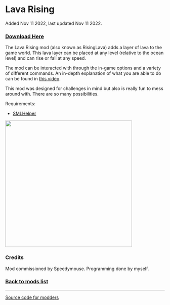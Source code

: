 # Lava Rising
Added Nov 11 2022, last updated Nov 11 2022.

### [Download Here](https://github.com/LeeTwentyThree/Lee23-SubnauticaMods/raw/main/Downloads/RisingLava.zip)

The Lava Rising mod (also known as RisingLava) adds a layer of lava to the game world. This lava layer can be placed at any level (relative to the ocean level) and can rise or fall at any speed.

The mod can be interacted with through the in-game options and a variety of different commands. An in-depth explanation of what you are able to do can be found in [this video](https://youtu.be/qAajE20KYZE?t=99).

This mod was designed for challenges in mind but also is really fun to mess around with. There are so many possibilities.

Requirements:
- [SMLHelper](https://www.nexusmods.com/subnautica/mods/113)

<div>
  <img src="https://github.com/LeeTwentyThree/Lee23-SubnauticaMods/raw/main/Downloads/Thumbnails/SubnauticaButLavaRisesTN.png" width=400px>
</div>

### Credits

Mod commissioned by Speedymouse. Programming done by myself.

### [Back to mods list](https://github.com/LeeTwentyThree/Lee23-SubnauticaMods/blob/main/Downloads/DownloadPages/ModDownloads-Subnautica.md)

---

[Source code for modders](https://github.com/LeeTwentyThree/Lee23-SubnauticaMods/tree/main/RisingLava)
